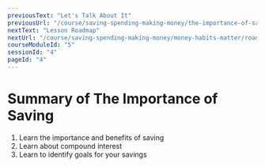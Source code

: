 ```yaml
---
previousText: "Let's Talk About It"
previousUrl: "/course/saving-spending-making-money/the-importance-of-saving/discussion"
nextText: "Lesson Roadmap"
nextUrl: "/course/saving-spending-making-money/money-habits-matter/roadmap"
courseModuleId: "5"
sessionId: "4"
pageId: "4"
---
```



# Summary of The Importance of Saving
1. Learn the importance and benefits of saving
2. Learn about compound interest
3. Learn to identify goals for your savings
